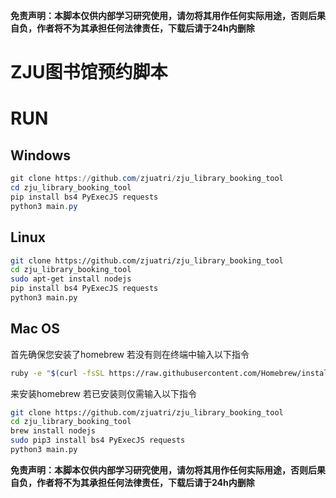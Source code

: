 **免责声明：本脚本仅供内部学习研究使用，请勿将其用作任何实际用途，否则后果自负，作者将不为其承担任何法律责任，下载后请于24h内删除**

# ZJU图书馆预约脚本

# RUN

## Windows

```powershell
git clone https://github.com/zjuatri/zju_library_booking_tool
cd zju_library_booking_tool
pip install bs4 PyExecJS requests
python3 main.py
```

## Linux

```bash
git clone https://github.com/zjuatri/zju_library_booking_tool
cd zju_library_booking_tool
sudo apt-get install nodejs
pip install bs4 PyExecJS requests
python3 main.py
```

## Mac OS
首先确保您安装了homebrew
若没有则在终端中输入以下指令
```bash
ruby -e "$(curl -fsSL https://raw.githubusercontent.com/Homebrew/install/master/install)"
```
来安装homebrew
若已安装则仅需输入以下指令
```bash
git clone https://github.com/zjuatri/zju_library_booking_tool
cd zju_library_booking_tool
brew install nodejs
sudo pip3 install bs4 PyExecJS requests
python3 main.py
```

**免责声明：本脚本仅供内部学习研究使用，请勿将其用作任何实际用途，否则后果自负，作者将不为其承担任何法律责任，下载后请于24h内删除**
